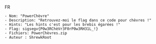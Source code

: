 FR

	- Nom: "PowerChèvre"
	- Description: "Retrouvez-moi le flag dans ce code pour chèvres !"
	- Hints: "Les hints c'est pour les brebis égarées !"
	- Flag: sigsegv{P0w3RChèVr3F0rP0w3RH31L_!}
	- Fichiers: PowerChèvres.zip
	- Auteur : ShrewkRoot
	